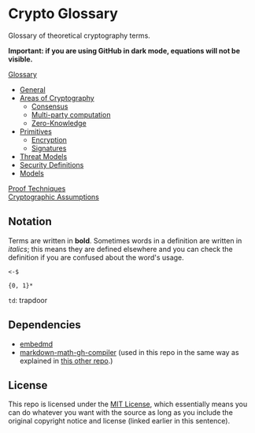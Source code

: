 # Crypto Glossary
Glossary of theoretical cryptography terms.

**Important: if you are using GitHub in dark mode, equations will not be visible.**

[Glossary](glossary.md)  
- [General](glossary.md#general)
- [Areas of Cryptography](glossary.md#areas-of-cryptography)
    - [Consensus](subareas/consensus.md)
    - [Multi-party computation](subareas/mpc.md)   
    - [Zero-Knowledge](subareas/zk.md)
- [Primitives](glossary.md#cryptographic-primitives)
    - [Encryption](primitives/encryption.md)
    - [Signatures](primitives/signatures.md)
- [Threat Models](glossary.md#threat-models)
- [Security Definitions](glossary.md#security-definitions--notions)
- [Models](glossary.md#models)

[Proof Techniques](proofs.md)  
[Cryptographic Assumptions](assumptions.md)

## Notation

Terms are written in **bold**. Sometimes words in a definition are written in _italics_; this means they are defined elsewhere and you can check the definition if you are confused about the word's usage.

`<-$`

`{0, 1}*`

`td`: trapdoor

## Dependencies

- [embedmd](https://github.com/kylepollina/embedmd)
- [markdown-math-gh-compiler](https://github.com/jeremy-rifkin/markdown-math-gh-compiler) (used in this repo in the same way as explained in [this other repo](https://github.com/nglaeser/gh-md-test/).)

## License

This repo is licensed under the [MIT License](https://github.com/nglaeser/crypto-glossary/blob/main/LICENSE), which essentially means you can do whatever you want with the source as long as you include the original copyright notice and license (linked earlier in this sentence).
